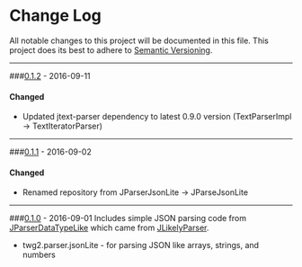 # Change Log
All notable changes to this project will be documented in this file.
This project does its best to adhere to [Semantic Versioning](http://semver.org/).


--------
###[0.1.2](N/A) - 2016-09-11
#### Changed
* Updated jtext-parser dependency to latest 0.9.0 version (TextParserImpl -> TextIteratorParser)


--------
###[0.1.1](https://github.com/TeamworkGuy2/JParseJsonLite/commit/d366c341b32743dc47102f4c1c5b55a0cca79f0e) - 2016-09-02
#### Changed
* Renamed repository from JParserJsonLite -> JParseJsonLite


--------
###[0.1.0](https://github.com/TeamworkGuy2/JParseJsonLite/commit/6c02195791eb08fb5031ce489d153971b4401f15) - 2016-09-01
Includes simple JSON parsing code from [JParserDataTypeLike](https://github.com/TeamworkGuy2/JParserDataTypeLike) which came from [JLikelyParser](https://github.com/TeamworkGuy2/JLikelyParser).
* twg2.parser.jsonLite - for parsing JSON like arrays, strings, and numbers
